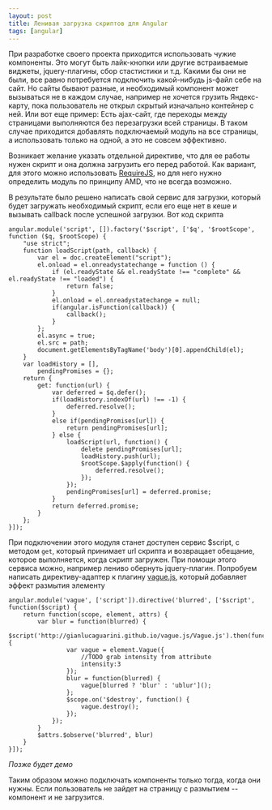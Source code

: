 ```yaml
---
layout: post
title: Ленивая загрузка скриптов для Angular
tags: [angular]
---
```

При разработке своего проекта приходится использовать чужие компоненты. Это могут быть лайк-кнопки или другие встраиваемые виджеты, jquery-плагины, сбор стастистики и т.д. Какими бы они не были, все равно потребуется подключить какой-нибудь js-файл себе на сайт. Но сайты бывают разные, и необходимый компонент может вызываться не в каждом случае, например не хочется грузить Яндекс-карту, пока пользователь не открыл скрытый изначально контейнер с ней.
Или вот еще пример: Есть ajax-сайт, где переходы между страницами выполняются без перезагрузки всей страницы. В таком случае приходится добавлять подключаемый модуль на все страницы, а использовать только на одной, а это не совсем эффективно.

Возникает желание указать отдельной директиве, что для ее работы нужен скрипт и она должна загрузить его перед работой. Как вариант, для этого можно использовать [RequireJS](http://requirejs.org/), но для него нужно определить модуль по принципу AMD, что не всегда возможно.

В результате было решено написать свой сервис для загрузки, который будет загружать необходимый скрипт, если его еще нет в кеше и вызывать callback после успешной загрузки. Вот код скрипта

	angular.module('script', []).factory('$script', ['$q', '$rootScope', function ($q, $rootScope) {
	    "use strict";
	    function loadScript(path, callback) {
    		var el = doc.createElement("script");
			el.onload = el.onreadystatechange = function () {
			  	if (el.readyState && el.readyState !== "complete" && el.readyState !== "loaded") {
			    	return false;
			  	}
			  	el.onload = el.onreadystatechange = null;
			  	if(angular.isFunction(callback)) {
			  		callback();
		  		}
			};
			el.async = true;
			el.src = path;
			document.getElementsByTagName('body')[0].appendChild(el);
	    }
	    var loadHistory = [],
	        pendingPromises = {};
	    return {
	        get: function(url) {
	            var deferred = $q.defer();
	            if(loadHistory.indexOf(url) !== -1) {
	                deferred.resolve();
	            }
	            else if(pendingPromises[url]) {
	                return pendingPromises[url];
	            } else {
	                loadScript(url, function() {
	                	delete pendingPromises[url];
                        loadHistory.push(url);
                        $rootScope.$apply(function() {
                            deferred.resolve();
                        });
                    });
	                pendingPromises[url] = deferred.promise;
	            }
	            return deferred.promise;
	        }
	    };
	}]);

При подключении этого модуля станет доступен сервис $script, с методом `get`, который принимает url скрипта и возвращает обещание, которое выполняется, когда скрипт загружен. При помощи этого сервиса можно, например лениво обернуть jquery-плагин. Попробуем написать директиву-адаптер к плагину [vague.js](http://gianlucaguarini.github.io/vague.js/), который добавляет эффект размытия элементу
	
	angular.module('vague', ['script']).directive('blurred', ['$script', function($script) {
		return function(scope, element, attrs) {
			var blur = function(blurred) {
				$script('http://gianlucaguarini.github.io/vague.js/Vague.js').then(function() {
					var vague = element.Vague({
						//TODO grab intensity from attribute
			        	intensity:3
			    	});
					blur = function(blurred) {
						vague[blurred ? 'blur' : 'ublur']();
					};
					$scope.on('$destroy', function() {
						vague.destroy();
					});
				});
			}
			$attrs.$observe('blurred', blur)
		}
	}]);

*Позже будет демо*

Таким образом можно подключать компоненты только тогда, когда они нужны. Если пользователь не зайдет на страницу с размытием -- компонент и не загрузится.